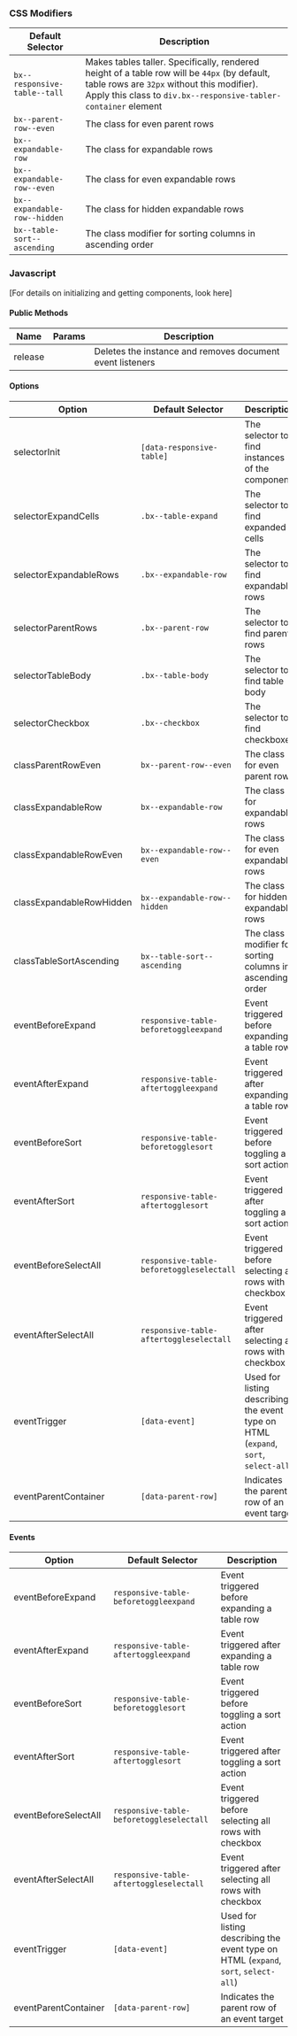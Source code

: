 ### CSS Modifiers
| Default Selector     | Description                            |
|----------------------|----------------------------------------|
| `bx--responsive-table--tall` | Makes tables taller. Specifically, rendered height of a table row will be `44px` (by default, table rows are `32px` without this modifier). Apply this class to `div.bx--responsive-tabler-container` element |
| `bx--parent-row--even` | The class for even parent rows|
| `bx--expandable-row` | The class for expandable rows|
| `bx--expandable-row--even` | The class for even expandable rows|
| `bx--expandable-row--hidden` | The class for hidden expandable rows|
| `bx--table-sort--ascending` | The class modifier for sorting columns in ascending order|

### Javascript

[For details on initializing and getting components, look here]

#### Public Methods

| Name    | Params | Description                                               |
|---------|--------|-----------------------------------------------------------|
| release |        | Deletes the instance and removes document event listeners |


#### Options


| Option       | Default Selector     | Description                            |
|--------------|----------------------|----------------------------------------|
| selectorInit | `[data-responsive-table]` | The selector to find instances of the component |
| selectorExpandCells | `.bx--table-expand` | The selector to find expanded cells |
| selectorExpandableRows | `.bx--expandable-row` | The selector to find expandable rows |
| selectorParentRows | `.bx--parent-row` | The selector to find parent rows |
| selectorTableBody | `.bx--table-body` | The selector to find table body |
| selectorCheckbox | `.bx--checkbox` | The selector to find checkboxes |
| classParentRowEven | `bx--parent-row--even` | The class for even parent rows|
| classExpandableRow | `bx--expandable-row` | The class for expandable rows|
| classExpandableRowEven | `bx--expandable-row--even` | The class for even expandable rows|
| classExpandableRowHidden | `bx--expandable-row--hidden` | The class for hidden expandable rows|
| classTableSortAscending | `bx--table-sort--ascending` | The class modifier for sorting columns in ascending order|
| eventBeforeExpand | `responsive-table-beforetoggleexpand` | Event triggered before expanding a table row |
| eventAfterExpand | `responsive-table-aftertoggleexpand` | Event triggered after expanding a table row |
| eventBeforeSort | `responsive-table-beforetogglesort` | Event triggered before toggling a sort action |
| eventAfterSort | `responsive-table-aftertogglesort` | Event triggered after toggling a sort action |
| eventBeforeSelectAll | `responsive-table-beforetoggleselectall` | Event triggered before selecting all rows with checkbox |
| eventAfterSelectAll | `responsive-table-aftertoggleselectall` | Event triggered after selecting all rows with checkbox |
| eventTrigger | `[data-event]` | Used for listing describing the event type on HTML (`expand`, `sort`, `select-all`)  |
| eventParentContainer | `[data-parent-row]` | Indicates the parent row of an event target |

#### Events

| Option       | Default Selector     | Description                            |
|--------------|----------------------|----------------------------------------|
| eventBeforeExpand | `responsive-table-beforetoggleexpand` | Event triggered before expanding a table row |
| eventAfterExpand | `responsive-table-aftertoggleexpand` | Event triggered after expanding a table row |
| eventBeforeSort | `responsive-table-beforetogglesort` | Event triggered before toggling a sort action |
| eventAfterSort | `responsive-table-aftertogglesort` | Event triggered after toggling a sort action |
| eventBeforeSelectAll | `responsive-table-beforetoggleselectall` | Event triggered before selecting all rows with checkbox |
| eventAfterSelectAll | `responsive-table-aftertoggleselectall` | Event triggered after selecting all rows with checkbox |
| eventTrigger | `[data-event]` | Used for listing describing the event type on HTML (`expand`, `sort`, `select-all`)  |
| eventParentContainer | `[data-parent-row]` | Indicates the parent row of an event target |
